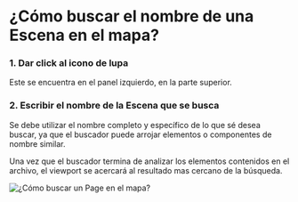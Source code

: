 # ¿Cómo buscar el nombre de una Escena en el mapa?

### 1. Dar click al icono de lupa

Este se encuentra en el panel izquierdo, en la parte superior.

### 2. Escribir el nombre de la Escena que se busca

Se debe utilizar el nombre completo y específico de lo que sé desea buscar, ya que el buscador puede arrojar elementos o componentes de nombre similar.

Una vez que el buscador termina de analizar los elementos contenidos en el archivo, el viewport se acercará al resultado mas cercano de la búsqueda.

![¿Cómo buscar un Page en el mapa?](C:\Users\usuario\Documents\proyectos\designdocs\pages\img\try-4.gif)

